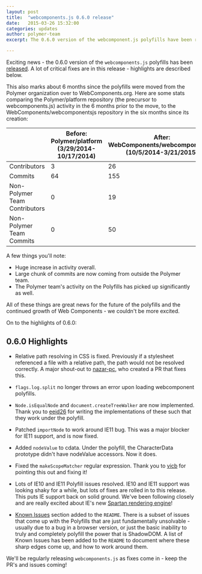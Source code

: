 ```yaml
---
layout: post
title:  "webcomponents.js 0.6.0 release"
date:   2015-03-26 15:32:00
categories: updates
author: polymer-team
excerpt: The 0.6.0 version of the webcomponent.js polyfills have been released - the first major release since the polyfills moved to their new home at [webcomponents.org](https://www.webcomponents.org).

---
```


Exciting news - the 0.6.0 version of the `webcomponents.js` polyfills has been [released](https://github.com/webcomponents/webcomponentsjs/tree/v0.6.0). A lot of critical fixes are in this release - highlights are described below.

This also marks about 6 months since the polyfills were moved from the Polymer organization over to WebComponents.org. Here are some stats comparing the Polymer/platform repository (the precursor to webcomponents.js) activity in the 6 months prior to the move, to the WebComponents/webcomponentsjs repository in the six months since its creation:

|                         | Before: Polymer/platform (3/29/2014-10/17/2014) | After:  WebComponents/webcomponentsjs (10/5/2014-3/21/2015) |
|-------------------------|-----------------------------------------|-----------------------------------------------------|
| Contributors            | 3                                       | 26                                                  |
| Commits                 | 64                                      | 155                                                 |
| Non-Polymer Team Contributors | 0                                       | 19                                                  |
| Non-Polymer Team Commits     | 0                                       | 50                                                  |

A few things you'll note:
- Huge increase in activity overall.
- Large chunk of commits are now coming from outside the Polymer team.
- The Polymer team's activity on the Polyfills has picked up significantly as well.


All of these things are great news for the future of the polyfills and the continued growth of Web Components - we couldn't be more excited.

On to the highlights of 0.6.0:

## 0.6.0 Highlights

* Relative path resolving in CSS is fixed. Previously if a stylesheet referenced a file with a relative path, the path would not be resolved correctly.  A major shout-out to [nazar-pc](https://github.com/nazar-pc), who created a PR that fixes this.

* `flags.log.split` no longer throws an error upon loading webcomponent polyfills.

* `Node.isEqualNode` and `document.createTreeWalker` are now implemented. Thank you to [eeid26](https://github.com/eeid26) for writing the implementations of these such that they work under the polyfill.

* Patched `importNode` to work around IE11 bug. This was a major blocker for IE11 support, and is now fixed.

* Added `nodeValue` to cdata. Under the polyfill, the CharacterData prototype didn't have nodeValue accessors. Now it does.

* Fixed the `makeScopeMatcher` regular expression. Thank you to [vicb](https://github.com/vicb) for pointing this out and fixing it!

* Lots of IE10 and IE11 Polyfill issues resolved. IE10 and IE11 support was looking shaky for a while, but lots of fixes are rolled in to this release. This puts IE support back on solid ground. We've been following closely and are really excited about IE's new [Spartan rendering engine](http://blogs.msdn.com/b/ie/archive/2015/03/18/rendering-engine-updates-in-march-for-the-windows-10-technical-preview.aspx)!

* [Known Issues](https://github.com/webcomponents/webcomponentsjs#known-issues) section added to the `README`. There is a subset of issues that come up with the Polyfills that are just fundamentally unsolvable - usually due to a bug in a browser version, or just the basic inability to truly and completely polyfill the power that is ShadowDOM. A list of Known Issues has been added to the `README` to document where these sharp edges come up, and how to work around them.


We'll be regularly releasing `webcomponents.js` as fixes come in - keep the PR's and issues coming!
